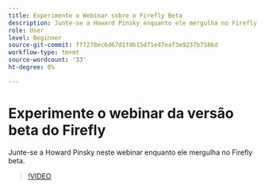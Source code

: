 ```yaml
---
title: Experimente o Webinar sobre o Firefly Beta
description: Junte-se a Howard Pinsky enquanto ele mergulha no Firefly beta
role: User
level: Beginner
source-git-commit: ff7278ec6d67d1f0b15d71e47eaf3e9237b7586d
workflow-type: tm+mt
source-wordcount: '33'
ht-degree: 0%

---
```


# Experimente o webinar da versão beta do Firefly

Junte-se a Howard Pinsky neste webinar enquanto ele mergulha no Firefly beta.

>[!VIDEO](https://video.tv.adobe.com/v/3420252?quality=12&learn=on&hidetitle=true)
